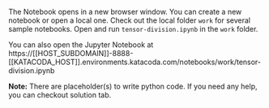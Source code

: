 The Notebook opens in a new browser window. You can create a new notebook or open a local one. Check out the local folder `work` for several sample notebooks. Open and run `tensor-division.ipynb` in the `work` folder.

You can also open the Jupyter Notebook at https://[[HOST_SUBDOMAIN]]-8888-[[KATACODA_HOST]].environments.katacoda.com/notebooks/work/tensor-division.ipynb

**Note:**
There are placeholder(s) to write python code. If you need any help, you can checkout solution tab.